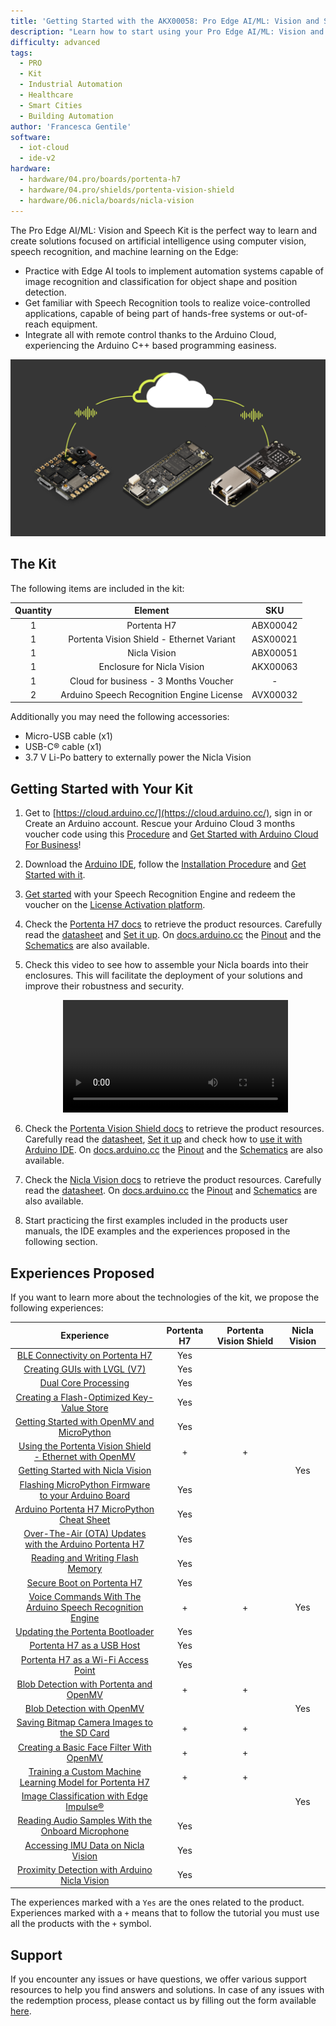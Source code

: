 ```yaml
---
title: 'Getting Started with the AKX00058: Pro Edge AI/ML: Vision and Speech Kit'
description: "Learn how to start using your Pro Edge AI/ML: Vision and Speech Kit."
difficulty: advanced
tags:
  - PRO
  - Kit
  - Industrial Automation
  - Healthcare
  - Smart Cities 
  - Building Automation
author: 'Francesca Gentile'
software:
  - iot-cloud
  - ide-v2
hardware:
  - hardware/04.pro/boards/portenta-h7
  - hardware/04.pro/shields/portenta-vision-shield
  - hardware/06.nicla/boards/nicla-vision
---
```


The Pro Edge AI/ML: Vision and Speech Kit is the perfect way to learn and create solutions focused on artificial intelligence using computer vision, speech recognition, and machine learning on the Edge:

- Practice with Edge AI tools to implement automation systems capable of image recognition and classification for object shape and position detection.
- Get familiar with Speech Recognition tools to realize voice-controlled applications, capable of being part of hands-free systems or out-of-reach equipment.
- Integrate all with remote control thanks to the Arduino Cloud, experiencing the Arduino C++ based programming easiness.

![Pro Edge AI/ML: Vision and Speech Kit Main Features](assets/speech-thumb.png)

## The Kit

The following items are included in the kit:

| Quantity |                  Element                  |   SKU    |
| :------: | :---------------------------------------: | :------: |
|    1     |                Portenta H7                | ABX00042 |
|    1     | Portenta Vision Shield - Ethernet Variant | ASX00021 |
|    1     |               Nicla Vision                | ABX00051 |
|    1     |        Enclosure for Nicla Vision         | AKX00063 |
|    1     |   Cloud for business - 3 Months Voucher   |    -     |
|    2     | Arduino Speech Recognition Engine License | AVX00032 |


Additionally you may need the following accessories:

* Micro-USB cable (x1)
* USB-C® cable (x1)
* 3.7 V Li-Po battery to externally power the Nicla Vision

## Getting Started with Your Kit

1. Get to [https://cloud.arduino.cc/](https://cloud.arduino.cc/), sign in or Create an Arduino account. Rescue your Arduino Cloud 3 months voucher code using this [Procedure](https://docs.arduino.cc/tutorials/generic/cloud-business-voucher-redeem) and [Get Started with Arduino Cloud For Business](https://docs.arduino.cc/arduino-cloud/getting-started/arduino-cloud-for-business)!

2. Download the [Arduino IDE](https://www.arduino.cc/en/software#future-version-of-the-arduino-ide), follow the [Installation Procedure](https://docs.arduino.cc/software/ide-v2/tutorials/getting-started/ide-v2-downloading-and-installing) and [Get Started with it](https://docs.arduino.cc/software/ide-v2/tutorials/getting-started-ide-v2).

3. [Get started](https://docs.arduino.cc/tutorials/portenta-vision-shield/speech-recognition-engine) with your Speech Recognition Engine and redeem the voucher on the [License Activation platform](https://tool.cyberon.com.tw/ArduinoDSpotterAuth/CFMain.php).

4. Check the [Portenta H7 docs](https://docs.arduino.cc/hardware/portenta-h7) to retrieve the product resources. Carefully read the [datasheet](https://docs.arduino.cc/resources/datasheets/ABX00042-ABX00045-ABX00046-datasheet.pdf) and [Set it up](https://docs.arduino.cc/tutorials/portenta-h7/setting-up-portenta). On [docs.arduino.cc](http://docs.arduino.cc) the [Pinout](https://docs.arduino.cc/resources/pinouts/ABX00042-full-pinout.pdf) and the [Schematics](https://docs.arduino.cc/resources/schematics/ABX00042-schematics.pdf) are also available.

5. Check this video to see how to assemble your Nicla boards into their enclosures. This will facilitate the deployment of your solutions and improve their robustness and security.

    <div style="text-align: center;">
      <video width="75%" controls="true">
      <source src="assets/vision-enclosure.mp4" type="video/mp4"/>
      </video>
    </div>
  
6. Check the [Portenta Vision Shield docs](https://docs.arduino.cc/hardware/portenta-vision-shield) to retrieve the product resources. Carefully read the [datasheet](https://docs.arduino.cc/resources/datasheets/ASX00021-ASX00026-datasheet.pdf), [Set it up](https://docs.arduino.cc/tutorials/portenta-vision-shield/getting-started-camera) and check how to [use it with Arduino IDE](https://docs.arduino.cc/tutorials/portenta-vision-shield/ethernet-with-ide). On [docs.arduino.cc](http://docs.arduino.cc) the [Pinout](https://docs.arduino.cc/resources/pinouts/ASX00021-ASX00026-full-pinout.pdf) and the [Schematics](https://docs.arduino.cc/resources/schematics/ASX00026-schematics.pdf) are also available.

7. Check the [Nicla Vision docs](https://docs.arduino.cc/hardware/nicla-vision) to retrieve the product resources. Carefully read the [datasheet](https://docs.arduino.cc/resources/datasheets/ABX00051-datasheet.pdf). On [docs.arduino.cc](http://docs.arduino.cc) the [Pinout](https://docs.arduino.cc/resources/pinouts/ABX00051-full-pinout.pdf) and [Schematics](https://docs.arduino.cc/resources/schematics/ABX00051-schematics.pdf) are also available.

8. Start practicing the first examples included in the products user manuals, the IDE examples and the experiences proposed in the following section.


## Experiences Proposed

If you want to learn more about the technologies of the kit, we propose the following experiences:

|                                                                     Experience                                                                     | Portenta H7  | Portenta Vision Shield | Nicla Vision |
| :------------------------------------------------------------------------------------------------------------------------------------------------: | :-: | :-----------: | :----------: |
|                         [BLE Connectivity on Portenta H7](https://docs.arduino.cc/tutorials/portenta-h7/ble-connectivity)                          | Yes |               |              |
|                        [Creating GUIs with LVGL (V7)](https://docs.arduino.cc/tutorials/portenta-h7/creating-gui-with-lvgl)                        | Yes |               |              |
|                             [Dual Core Processing](https://docs.arduino.cc/tutorials/portenta-h7/dual-core-processing)                             | Yes |               |              |
|            [Creating a Flash-Optimized Key-Value Store](https://docs.arduino.cc/tutorials/portenta-h7/flash-optimized-key-value-store)             | Yes |               |              |
|          [Getting Started with OpenMV and MicroPython](https://docs.arduino.cc/tutorials/portenta-h7/getting-started-openmv-micropython)           | Yes |               |              |
|       [Using the Portenta Vision Shield - Ethernet with OpenMV](https://docs.arduino.cc/tutorials/portenta-vision-shield/ethernet-with-openmv)     |  +  |       +       |              |
|                        [Getting Started with Nicla Vision](https://docs.arduino.cc/tutorials/nicla-vision/getting-started)                         |     |               |     Yes      |
|           [Flashing MicroPython Firmware to your Arduino Board](https://docs.arduino.cc/tutorials/portenta-h7/micropython-installation)            | Yes |               |              |
|                  [Arduino Portenta H7 MicroPython Cheat Sheet](https://docs.arduino.cc/tutorials/portenta-h7/openmv-cheat-sheet)                   | Yes |               |              |
|            [Over-The-Air (OTA) Updates with the Arduino Portenta H7](https://docs.arduino.cc/tutorials/portenta-h7/over-the-air-update)            | Yes |               |              |
|                   [Reading and Writing Flash Memory](https://docs.arduino.cc/tutorials/portenta-h7/reading-writing-flash-memory)                   | Yes |               |              |
|                              [Secure Boot on Portenta H7](https://docs.arduino.cc/tutorials/portenta-h7/secure-boot)                               | Yes |               |              |
|        [Voice Commands With The Arduino Speech Recognition Engine](https://docs.arduino.cc/tutorials/portenta-h7/speech-recognition-engine)        |  +  |       +       |     Yes      |
|                     [Updating the Portenta Bootloader](https://docs.arduino.cc/tutorials/portenta-h7/updating-the-bootloader)                      | Yes |               |              |
|                                [Portenta H7 as a USB Host](https://docs.arduino.cc/tutorials/portenta-h7/usb-host)                                 | Yes |               |              |
|                       [Portenta H7 as a Wi-Fi Access Point](https://docs.arduino.cc/tutorials/portenta-h7/wifi-access-point)                       | Yes |               |              |
|                 [Blob Detection with Portenta and OpenMV](https://docs.arduino.cc/tutorials/portenta-vision-shield/blob-detection)                 |  +  |       +       |              |
|                            [Blob Detection with OpenMV](https://docs.arduino.cc/tutorials/nicla-vision/blob-detection)                             |     |               |     Yes      |
|          [Saving Bitmap Camera Images to the SD Card](https://docs.arduino.cc/tutorials/portenta-vision-shield/camera-to-bitmap-sd-card)           |  +  |       +       |              |
|          [Creating a Basic Face Filter With OpenMV](https://docs.arduino.cc/tutorials/portenta-vision-shield/creating-basic-face-filter)           |  +  |       +       |              |
| [Training a Custom Machine Learning Model for Portenta H7](https://docs.arduino.cc/tutorials/portenta-vision-shield/custom-machine-learning-model) |  +  |       +       |              |
|                   [Image Classification with Edge Impulse®](https://docs.arduino.cc/tutorials/nicla-vision/image-classification)                   |     |               |     Yes      |
|               [Reading Audio Samples With the Onboard Microphone](https://docs.arduino.cc/tutorials/nicla-vision/microphone-sensor)                | Yes |               |              |
|                       [Accessing IMU Data on Nicla Vision](https://docs.arduino.cc/tutorials/nicla-vision/nicla-vision-imu)                        | Yes |               |              |
|                     [Proximity Detection with Arduino Nicla Vision](https://docs.arduino.cc/tutorials/nicla-vision/proximity)                      | Yes |               |              |


The experiences marked with a `Yes` are the ones related to the product. Experiences marked with a `+` means that to follow the tutorial you must use all the products with the `+` symbol.

## Support

If you encounter any issues or have questions, we offer various support resources to help you find answers and solutions. In case of any issues with the redemption process, please contact us by filling out the form available [here](https://www.arduino.cc/en/contact-us/).
